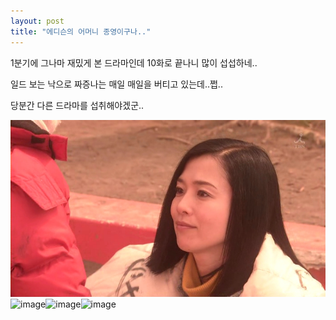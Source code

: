 ```yaml
---
layout: post
title: "에디슨의 어머니 종영이구나.."
---
```


1분기에 그나마 재밌게 본 드라마인데 10화로 끝나니 많이 섭섭하네..

일드 보는 낙으로 짜증나는 매일 매일을 버티고 있는데..쩝..

당분간 다른 드라마를 섭취해야겠군..

![image](/assets/images/1f695786eb5e8f45715c39fb62074e0d.png)![image](ff76507e57a60763c0ceb58680341f2a.png)![image](12b2ceb5721cc0221ee9c97b4912312d.png)![image](138fe08ccd53a8b12927e630e3ce49dc.png)


